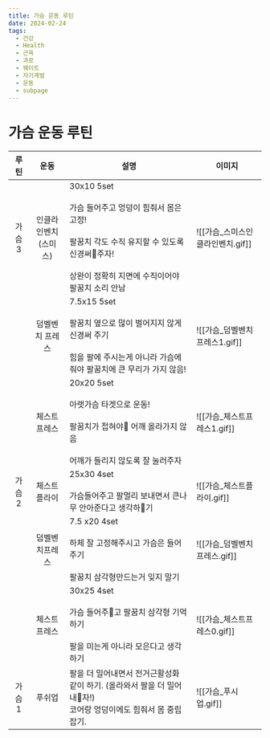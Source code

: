 ```yaml
---
title: 가슴 운동 루틴
date: 2024-02-24
tags:
  - 건강
  - Health
  - 근육
  - 과로
  - 웨이트
  - 자기계발
  - 운동
  - subpage
---
```

# 가슴 운동 루틴

| 루틴 | 운동 | 설명 | 이미지 |
| :--: | :--: | ---- | ---- |
| 가슴3 | 인클라인벤치<br>(스미스) | 30x10 5set <br> <br>가슴 들어주고 엉덩이 힘줘서 몸은 고정!<br>  <br>팔꿈치 각도 수직 유지할 수 있도록 신경써주자! <br><br>상완이 정확히 지면에 수직이어야 팔꿈치 소리 안남  | ![[가슴_스미스인클라인벤치.gif]] |
|  | 덤벨벤치 프레스 | 7.5x15 5set  <br><br>팔꿈치 옆으로 많이 벌어지지 않게 신경써 주기<br> <br>힘을 팔에 주시는게 아니라 가슴에 줘야 팔꿈치에 큰 무리가 가지 않음! | ![[가슴_덤벨벤치프레스1.gif]] |
|  | 체스트 프레스 | 20x20 5set  <br><br>아랫가슴 타겟으로 운동! <br> <br>팔꿈치가 접혀야 어깨 올라가지 않음<br><br>어깨가 들리지 않도록 잘 눌러주자 | ![[가슴_체스트프레스1.gif]] |
| 가슴2 | 체스트플라이 | 25x30 4set  <br><br>가슴들어주고 팔멀리 보내면서 큰나무 안아준다고 생각하기 | ![[가슴_체스트플라이.gif]] |
|  | 덤벨벤치프레스 | 7.5 x20 4set  <br><br>하체 잘 고정해주시고 가슴은 들어주기<br><br>팔꿈치 삼각형만드는거 잊지 말기 | ![[가슴_덤벨벤치프레스.gif]] |
|  | 체스트프레스 | 30x25 4set  <br><br>가슴 들어주고 팔꿈치 삼각형 기억하기<br><br>팔을 미는게 아니라 모은다고 생각하기 | ![[가슴_체스트프레스0.gif]] |
| 가슴1 | 푸쉬업 | 팔을 더 밀어내면서 전거근활성화 같이 하기. (올라와서 팔을 더 밀어내자!)<br>코어랑 엉덩이에도 힘줘서 몸 중립잡기.<br> | ![[가슴_푸시업.gif]] |



